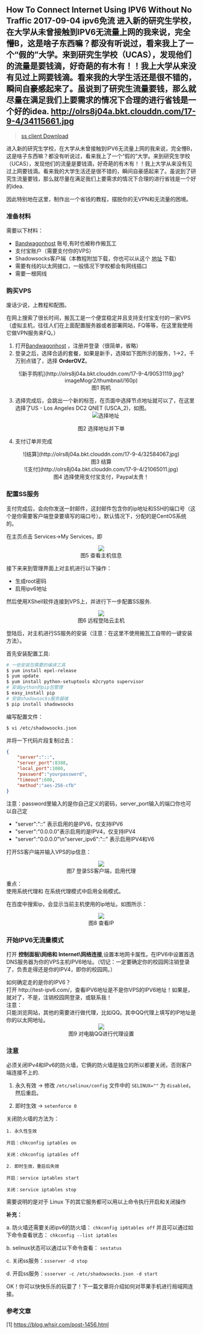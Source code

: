 How To Connect Internet Using IPV6 Without No Traffic
2017-09-04
ipv6免流
进入新的研究生学校，在大学从未曾接触到IPV6无流量上网的我来说，完全懵B，这是啥子东西嘛？都没有听说过，看来我上了一个“假的”大学。来到研究生学校（UCAS），发现他们的流量是要钱滴，好奇葩的有木有！！我上大学从来没有见过上网要钱滴。看来我的大学生活还是很不错的，瞬间自豪感起来了。虽说到了研究生流量要钱，那么就尽量在满足我们上要需求的情况下合理的进行省钱是一个好的idea.
http://olrs8j04a.bkt.clouddn.com/17-9-4/34115661.jpg
---
><a class="btn btn-primary" target="_blank" href="../files/Shadowsocks-win-2.5.2.zip"><span class="fa fa-download  fa-lg fa-fw"></span> ss client Download</a>


进入新的研究生学校，在大学从未曾接触到IPV6无流量上网的我来说，完全懵B，这是啥子东西嘛？都没有听说过，看来我上了一个“假的”大学。来到研究生学校（UCAS），发现他们的流量是要钱滴，好奇葩的有木有！！我上大学从来没有见过上网要钱滴。看来我的大学生活还是很不错的，瞬间自豪感起来了。虽说到了研究生流量要钱，那么就尽量在满足我们上要需求的情况下合理的进行省钱是一个好的idea.

因此特别地在这里，制作出一个省钱的教程，摆脱你的无VPN和无流量的困境。

### 准备材料

需要以下材料：

- [Bandwagonhost](https://bandwagonhost.com) 账号,有时也被称作搬瓦工
- 支付宝账户（需要支付你的VPS）
- Shadowsocks客户端（本教程附加下载，你也可以从这个 [地址](https://github.com/shadowsocks/shadowsocks-windows/releases/tag/4.0.5) 下载）
- 需要有线的以太网接口，一般情况下学校都会有网线插口
- 需要一根网线

### 购买VPS

废话少说，上教程和配图。


在网上搜索了很长时间，搬瓦工是一个便宜稳定并且支持支付宝支付的一家VPS（虚拟主机，往往人们在上面配置服务器或者部署网站，FQ等等，在这里我使用它做VPN服务来FQ。）

1. 打开[Bandwagonhost](https://bandwagonhost.com) ，注册并登录（很简单，省略）
2. 登录之后，选择合适的套餐，如果是新手，选择如下图所示的服务，1->2，千万别点错了，选择 **OrderOVZ**。
<div align="center">
![新手购机](http://olrs8j04a.bkt.clouddn.com/17-9-4/90531119.jpg?imageMogr2/thumbnail/!60p)
<center class="cap"><caption>图1 购机</caption></center>
</div>

3. 选择完成后，会跳出一个新的标签，在页面中选择节点地址就可以了，在这里选择了US - Los Angeles DC2 QNET (USCA_2)，如图。<div align="center">
![选择地址](http://olrs8j04a.bkt.clouddn.com/17-9-4/56351816.jpg)
<center class="cap"><caption>图2 选择地址并下单</caption></center>
</div>

4. 支付订单并完成
<div align="center">
    ![结算](http://olrs8j04a.bkt.clouddn.com/17-9-4/32584067.jpg)
    <center class="cap"><caption>图3 结算</caption></center>
</div>
<div align="center">
    ![支付](http://olrs8j04a.bkt.clouddn.com/17-9-4/21065011.jpg)
    <center class="cap"><caption>图4 选择使用支付宝支付，Paypal太贵！</caption></center>
</div>

### 配置SS服务

支付完成后，会向你发送一封邮件，这封邮件包含你的ip地址和SSH的端口号（这个是你需要客户端登录要填写的端口号）。默认情况下，分配的是CentOS系统的。

在主页点击 Services->My Services，即<div align="center">
    ![](http://olrs8j04a.bkt.clouddn.com/17-9-4/74582836.jpg)
    <center class="cap"><caption>图5 查看主机信息</caption></center>
</div>

接下来来到管理界面上对主机进行以下操作：

- 生成root密码
- 启用ipv6地址

然后使用XShell软件连接到VPS上，并进行下一步配置SS服务.<div align="center">
    ![](http://olrs8j04a.bkt.clouddn.com/17-9-4/64904900.jpg)
    <center class="cap"><caption>图6 远程登陆云主机</caption></center>
</div>

登陆后，对主机进行SS服务的安装（注意：在这里不使用搬瓦工自带的一键安装方法）。

首先安装配置工具:

```bash
# 一些安装包需要的编译工具
$ yum install epel-release
$ yum update
$ yum install python-setuptools m2crypto supervisor
# 安装python的pip包管理
$ easy_install pip
# 安装shadowsocks服务器端
$ pip install shadowsocks
```

编写配置文件：

```bash
$ vi /etc/shadowsocks.json
```

并将一下代码片段复制过去：

```json
{
    "server":"::",
    "server_port":8388,
    "local_port":1080,
    "password":"yourpassword",
    "timeout":600,
    "method":"aes-256-cfb"
}
```

注意：password里输入的是你自己定义的密码，server_port输入的端口你也可以自己定

- "server":"::" 表示启用的是IPV6，仅支持IPV6
- "server":"0.0.0.0"表示启用的是IPV4，仅支持IPV4
- "server":"0.0.0.0"\n"server_ipv6":"::" 表示启用IPV4和V6

打开SS客户端并输入VPS的ip信息：<div align="center">
    ![](http://olrs8j04a.bkt.clouddn.com/17-9-4/88255315.jpg)
    <center class="cap"><caption>图7 登录SS客户端，启用代理</caption></center>
</div>

<div class="alert alert-warning" role="alert">
  重点：<br>
  使用系统代理和
  在系统代理模式中启用全局模式。
</div>

在百度中搜索ip，会显示当前主机使用的ip地址。如图所示：<div align="center">
  ![](http://olrs8j04a.bkt.clouddn.com/17-9-4/38703883.jpg)<center class="cap"><caption>图8 查看IP</caption></center>
</div>

### 开始IPV6无流量模式

打开 **控制面板\网络和 Internet\网络连接**,设置本地网卡属性。在IPV6中设置首选DNS服务器为你的VPS主机IPV6地址。（切记：一定要确定你的校园网注销登录了，负责走得还是你的IPV4，即你的校园网。）

<div class="alert alert-warning" role="alert">
  如何确定走的是你的IPV6？<br>
  打开 http://test-ipv6.com/，查看IPV6地址是不是你VPS的IPV6地址！如果是，就对了，不是，注销校园网登录，或联系我！
</div>

<div class="alert alert-danger" role="alert">
  注意：<br>
  只能浏览网站，其他的需要进行做代理，比如QQ。其中QQ代理上填写的IP地址是你的以太网地址。  
<div align="center">
<img src="http://olrs8j04a.bkt.clouddn.com/17-9-5/18337819.jpg" align="center">
<center class="cap"><caption>图9 对电脑QQ进行代理设置</caption></center>
</div>
</div>


### 注意

必须关闭IPv4和IPv6的防火墙，它俩的防火墙是独立的所以都要关闭，否则客户端连接不上的.

1. 永久有效 -> 修改 `/etc/selinux/config` 文件中的 `SELINUX=""` 为 `disabled`，然后重启。

2. 即时生效 -> `setenforce 0`

关闭防火墙的方法为：

```
1. 永久性生效

开启：chkconfig iptables on

关闭：chkconfig iptables off

2. 即时生效，重启后失效

开启：service iptables start

关闭：service iptables stop
```

需要说明的是对于 Linux 下的其它服务都可以用以上命令执行开启和关闭操作

**补充：**

a. 防火墙还需要关闭ipv6的防火墙：
`chkconfig ip6tables off`
并且可以通过如下命令查看状态：
`chkconfig --list iptables`

b. selinux状态可以通过以下命令查看：
`sestatus`

c. 关闭ss服务：`ssserver -d stop`

d. 开启ss服务：`ssserver -c /etc/shadowsocks.json -d start`

OK！你可以快快乐乐的玩耍了！下一篇文章将介绍如何对苹果手机进行局域网连接。

### 参考文章
[1] <https://blog.whsir.com/post-1456.html>



    


